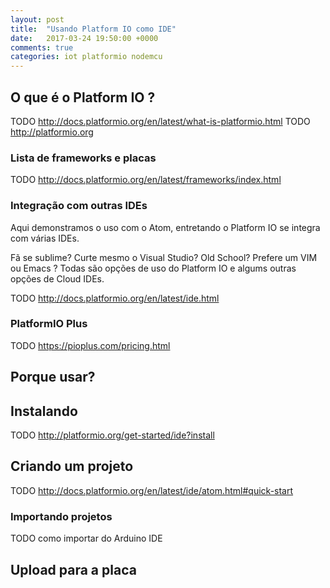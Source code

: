 ```yaml
---
layout: post
title:  "Usando Platform IO como IDE"
date:   2017-03-24 19:50:00 +0000
comments: true
categories: iot platformio nodemcu
---
```


## O que é o Platform IO ?

TODO http://docs.platformio.org/en/latest/what-is-platformio.html
TODO http://platformio.org

### Lista de frameworks e placas

TODO http://docs.platformio.org/en/latest/frameworks/index.html

### Integração com outras IDEs

Aqui demonstramos o uso com o Atom, entretando o Platform IO se integra com várias IDEs.

Fã se sublime?
Curte mesmo o Visual Studio?
Old School? Prefere um VIM ou Emacs ?
Todas são opções de uso do Platform IO e algums outras opções de Cloud IDEs.

TODO http://docs.platformio.org/en/latest/ide.html

###  PlatformIO Plus

TODO https://pioplus.com/pricing.html

## Porque usar?

## Instalando

TODO http://platformio.org/get-started/ide?install

## Criando um projeto

TODO http://docs.platformio.org/en/latest/ide/atom.html#quick-start

### Importando projetos

TODO como importar do Arduino IDE

## Upload para a placa
